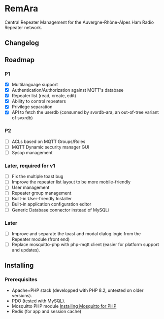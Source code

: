 # RemAra
Central Repeater Management for the Auvergne-Rhône-Alpes Ham Radio Repeater network.

## Changelog


## Roadmap

### P1
- [x] Multilanguage support
- [x] Authentication/Authorization against MQTT's database
- [x] Repeater list (read, create, edit)
- [x] Ability to control repeaters
- [x] Privilege separation
- [x] API to fetch the userdb (consumed by svxrdb-ara, an out-of-tree variant of svxrdb)

### P2
- [ ] ACLs based on MQTT Groups/Roles
- [ ] MQTT Dynamic security manager GUI
- [ ] Sysop management

### Later, required for v1
- [ ] Fix the multiple toast bug
- [ ] Improve the repeater list layout to be more mobile-friendly
- [ ] User management
- [ ] Repeater group management
- [ ] Built-in User-friendly Installer
- [ ] Built-in application configuration editor
- [ ] Generic Database connector instead of MySQLi

### Later
- [ ] Improve and separate the toast and modal dialog logic from the Repeater module (front end)
- [ ] Replace mosquitto-php with php-mqtt client (easier for platform support and updates).

## Installing

### Prerequisites
* Apache+PHP stack (developped with PHP 8.2, untested on older versions).
* PDO (tested with MySQL).
* Mosquitto PHP module [Installing Mosquitto for PHP](https://github.com/mgdm/Mosquitto-PHP)
* Redis (for app and session cache)
